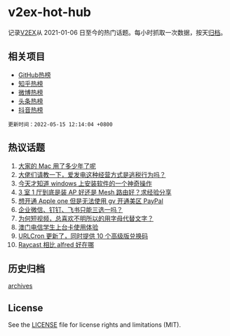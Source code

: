 # v2ex-hot-hub

 记录[V2EX](https://www.v2ex.com/)从 2021-01-06 日至今的热门话题。每小时抓取一次数据，按天[归档](archives)。
 
 ## 相关项目

- [GitHub热榜](https://github.com/lonnyzhang423/github-hot-hub)
- [知乎热榜](https://github.com/lonnyzhang423/zhihu-hot-hub)
- [微博热榜](https://github.com/lonnyzhang423/weibo-hot-hub)
- [头条热榜](https://github.com/lonnyzhang423/toutiao-hot-hub)
- [抖音热榜](https://github.com/lonnyzhang423/douyin-hot-hub)


 `更新时间：2022-05-15 12:14:04 +0800`

## 热议话题

1. [大家的 Mac 用了多少年了呢](https://www.v2ex.com/t/852850)
1. [大佬们请教一下，爱发电这种经营方式是逃税行为吗？](https://www.v2ex.com/t/852822)
1. [今天才知道 windows 上安装软件的一个神奇操作](https://www.v2ex.com/t/852875)
1. [3 室 1 厅到底是装 AP 好还是 Mesh 路由好？求经验分享](https://www.v2ex.com/t/852785)
1. [想开通 Apple one 但是无法使用 gv 开通美区 PayPal](https://www.v2ex.com/t/852803)
1. [企业微信、钉钉、飞书只能三选一吗？](https://www.v2ex.com/t/852831)
1. [为何短视频，总喜欢不明所以的用字母代替文字？](https://www.v2ex.com/t/852866)
1. [澳门电信学生上台卡使用体验](https://www.v2ex.com/t/852786)
1. [URLCron 更新了，同时提供 10 个高级版兑换码](https://www.v2ex.com/t/852842)
1. [Raycast 相比 alfred 好在哪](https://www.v2ex.com/t/852808)

## 历史归档

[archives](archives)

## License

See the [LICENSE](LICENSE) file for license rights and limitations (MIT).
